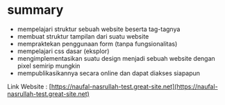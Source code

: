 # summary

- mempelajari struktur sebuah website beserta tag-tagnya
- membuat struktur tampilan dari suatu website
- mempraktekan penggunaan form (tanpa fungsionalitas)
- mempelajari css dasar (eksplor)
- mengimplementasikan suatu design menjadi sebuah website dengan pixel semirip mungkin
- mempublikasikannya secara online dan dapat diakses siapapun

Link Website : [https://naufal-nasrullah-test.great-site.net](https://naufal-nasrullah-test.great-site.net)